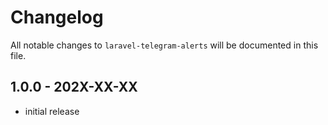 # Changelog

All notable changes to `laravel-telegram-alerts` will be documented in this file.

## 1.0.0 - 202X-XX-XX

- initial release
